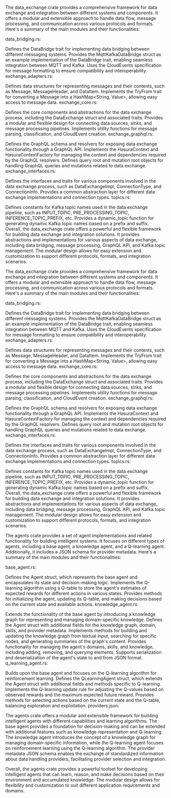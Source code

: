 The data_exchange crate provides a comprehensive framework for data exchange and integration between different systems and components. It offers a modular and extensible approach to handle data flow, message processing, and communication across various protocols and formats. Here's a summary of the main modules and their functionalities:

data_bridging.rs:

Defines the DataBridge trait for implementing data bridging between different messaging systems.
Provides the MqttKafkaDataBridge struct as an example implementation of the DataBridge trait, enabling seamless integration between MQTT and Kafka.
Uses the CloudEvents specification for message formatting to ensure compatibility and interoperability.
exchange_adapters.rs:

Defines data structures for representing messages and their contents, such as Message, MessageHeader, and DataItem.
Implements the TryFrom trait for converting a Message into a HashMap<String, Value>, allowing easy access to message data.
exchange_core.rs:

Defines the core components and abstractions for the data exchange process, including the DataExchange struct and associated traits.
Provides a modular and flexible design for connecting data sources, sinks, and message processing pipelines.
Implements utility functions for message parsing, classification, and CloudEvent creation.
exchange_graphql.rs:

Defines the GraphQL schema and resolvers for exposing data exchange functionality through a GraphQL API.
Implements the HasuraContext and HasuraContextFactory for managing the context and dependencies required by the GraphQL resolvers.
Defines query root and mutation root objects for handling GraphQL queries and mutations related to data exchange.
exchange_interfaces.rs:

Defines the interfaces and traits for various components involved in the data exchange process, such as DataExchangeImpl, ConnectionType, and ConnectionInfo.
Provides a common abstraction layer for different data exchange implementations and connection types.
topics.rs:

Defines constants for Kafka topic names used in the data exchange pipeline, such as INPUT_TOPIC, PRE_PROCESSING_TOPIC, INFERENCE_TOPIC_PREFIX, etc.
Provides a dynamic_topic function for generating dynamic Kafka topic names based on a prefix and suffix.
Overall, the data_exchange crate offers a powerful and flexible framework for building data exchange and integration solutions. It provides abstractions and implementations for various aspects of data exchange, including data bridging, message processing, GraphQL API, and Kafka topic management. The modular design allows for easy extension and customization to support different protocols, formats, and integration scenarios.



The data_exchange crate provides a comprehensive framework for data exchange and integration between different systems and components. It offers a modular and extensible approach to handle data flow, message processing, and communication across various protocols and formats. Here's a summary of the main modules and their functionalities:

data_bridging.rs:

Defines the DataBridge trait for implementing data bridging between different messaging systems.
Provides the MqttKafkaDataBridge struct as an example implementation of the DataBridge trait, enabling seamless integration between MQTT and Kafka.
Uses the CloudEvents specification for message formatting to ensure compatibility and interoperability.
exchange_adapters.rs:

Defines data structures for representing messages and their contents, such as Message, MessageHeader, and DataItem.
Implements the TryFrom trait for converting a Message into a HashMap<String, Value>, allowing easy access to message data.
exchange_core.rs:

Defines the core components and abstractions for the data exchange process, including the DataExchange struct and associated traits.
Provides a modular and flexible design for connecting data sources, sinks, and message processing pipelines.
Implements utility functions for message parsing, classification, and CloudEvent creation.
exchange_graphql.rs:

Defines the GraphQL schema and resolvers for exposing data exchange functionality through a GraphQL API.
Implements the HasuraContext and HasuraContextFactory for managing the context and dependencies required by the GraphQL resolvers.
Defines query root and mutation root objects for handling GraphQL queries and mutations related to data exchange.
exchange_interfaces.rs:

Defines the interfaces and traits for various components involved in the data exchange process, such as DataExchangeImpl, ConnectionType, and ConnectionInfo.
Provides a common abstraction layer for different data exchange implementations and connection types.
topics.rs:

Defines constants for Kafka topic names used in the data exchange pipeline, such as INPUT_TOPIC, PRE_PROCESSING_TOPIC, INFERENCE_TOPIC_PREFIX, etc.
Provides a dynamic_topic function for generating dynamic Kafka topic names based on a prefix and suffix.
Overall, the data_exchange crate offers a powerful and flexible framework for building data exchange and integration solutions. It provides abstractions and implementations for various aspects of data exchange, including data bridging, message processing, GraphQL API, and Kafka topic management. The modular design allows for easy extension and customization to support different protocols, formats, and integration scenarios.




The agents crate provides a set of agent implementations and related functionality for building intelligent systems. It focuses on different types of agents, including a base agent, a knowledge agent, and a Q-learning agent. Additionally, it includes a JSON schema for provider metadata. Here's a summary of the main modules and their functionalities:

base_agent.rs:

Defines the Agent struct, which represents the base agent and encapsulates its state and decision-making logic.
Implements the Q-learning algorithm using a Q-table to store the agent's estimates of expected rewards for different actions in various states.
Provides methods for initializing the agent, updating its Q-table, and making decisions based on the current state and available actions.
knowledge_agent.rs:

Extends the functionality of the base agent by introducing a knowledge graph for representing and managing domain-specific knowledge.
Defines the Agent struct with additional fields for the knowledge graph, domain, skills, and provider metadata.
Implements methods for building and updating the knowledge graph from textual input, searching for specific nodes, and generating summaries of the graph's content.
Provides functionality for managing the agent's domains, skills, and knowledge, including adding, removing, and querying elements.
Supports serialization and deserialization of the agent's state to and from JSON format.
q_learning_agent.rs:

Builds upon the base agent and focuses on the Q-learning algorithm for reinforcement learning.
Defines the QLearningAgent struct, which extends the Agent struct with additional fields and methods specific to Q-learning.
Implements the Q-learning update rule for adjusting the Q-values based on observed rewards and the maximum expected future reward.
Provides methods for selecting actions based on the current state and the Q-table, balancing exploration and exploitation.
providers.json:


The agents crate offers a modular and extensible framework for building intelligent agents with different capabilities and learning algorithms. The base agent provides a foundation for decision-making and can be extended with additional features such as knowledge representation and Q-learning. The knowledge agent introduces the concept of a knowledge graph for managing domain-specific information, while the Q-learning agent focuses on reinforcement learning using the Q-learning algorithm. The provider metadata JSON schema enables the exchange of standardized information about data handling providers, facilitating provider selection and integration.

Overall, the agents crate provides a powerful toolset for developing intelligent agents that can learn, reason, and make decisions based on their environment and accumulated knowledge. The modular design allows for flexibility and customization to suit different application requirements and domains.